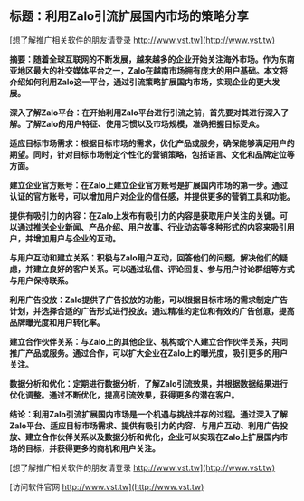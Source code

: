 ## **标题：利用Zalo引流扩展国内市场的策略分享**

[想了解推广相关软件的朋友请登录 http://www.vst.tw](http://www.vst.tw)

**摘要：随着全球互联网的不断发展，越来越多的企业开始关注海外市场。作为东南亚地区最大的社交媒体平台之一，Zalo在越南市场拥有庞大的用户基础。本文将介绍如何利用Zalo这一平台，通过引流策略扩展国内市场，实现企业的更大发展。**

**深入了解Zalo平台：在开始利用Zalo平台进行引流之前，首先要对其进行深入了解。了解Zalo的用户特征、使用习惯以及市场规模，准确把握目标受众。**

**适应目标市场需求：根据目标市场的需求，优化产品或服务，确保能够满足用户的期望。同时，针对目标市场制定个性化的营销策略，包括语言、文化和品牌定位等方面。**

**建立企业官方账号：在Zalo上建立企业官方账号是扩展国内市场的第一步。通过认证的官方账号，可以增加用户对企业的信任感，并提供更多的营销工具和功能。**

**提供有吸引力的内容：在Zalo上发布有吸引力的内容是获取用户关注的关键。可以通过推送企业新闻、产品介绍、用户故事、行业动态等多种形式的内容来吸引用户，并增加用户与企业的互动。**

**与用户互动和建立关系：积极与Zalo用户互动，回答他们的问题，解决他们的疑虑，并建立良好的客户关系。可以通过私信、评论回复、参与用户讨论群组等方式与用户保持联系。**

**利用广告投放：Zalo提供了广告投放的功能，可以根据目标市场的需求制定广告计划，并选择合适的广告形式进行投放。通过精准的定位和有效的广告创意，提高品牌曝光度和用户转化率。**

**建立合作伙伴关系：与Zalo上的其他企业、机构或个人建立合作伙伴关系，共同推广产品或服务。通过合作，可以扩大企业在Zalo上的曝光度，吸引更多的用户关注。**

**数据分析和优化：定期进行数据分析，了解Zalo引流效果，并根据数据结果进行优化调整。通过不断优化，提高引流效果，获得更多的潜在客户。**

**结论：利用Zalo引流扩展国内市场是一个机遇与挑战并存的过程。通过深入了解Zalo平台、适应目标市场需求、提供有吸引力的内容、与用户互动、利用广告投放、建立合作伙伴关系以及数据分析和优化，企业可以实现在Zalo上扩展国内市场的目标，并获得更多的商机和用户关注。**

[想了解推广相关软件的朋友请登录 http://www.vst.tw](http://www.vst.tw)


[访问软件官网 http://www.vst.tw](http://www.vst.tw)
